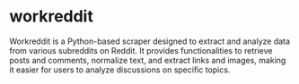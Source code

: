# workreddit
Workreddit is a Python-based scraper designed to extract and analyze data from various subreddits on Reddit. It provides functionalities to retrieve posts and comments, normalize text, and extract links and images, making it easier for users to analyze discussions on specific topics.
